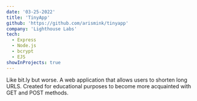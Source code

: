 ```yaml
---
date: '03-25-2022'
title: 'TinyApp'
github: 'https://github.com/arismink/tinyapp'
company: 'Lighthouse Labs'
tech:
  - Express
  - Node.js
  - bcrypt
  - EJS
showInProjects: true
---
```


Like bit.ly but worse. A web application that allows users to shorten long URLS. Created for educational purposes to become more acquainted with GET and POST methods.
